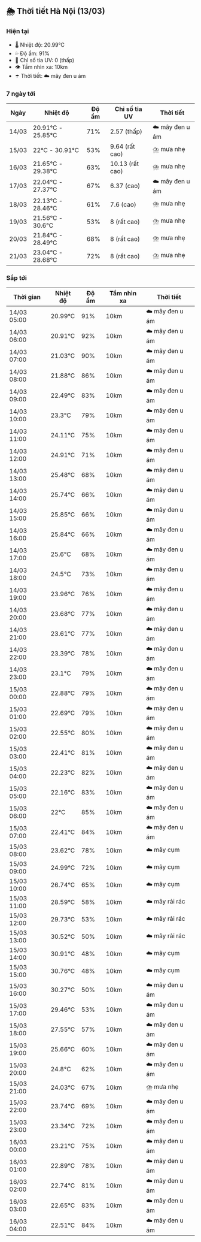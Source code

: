 ## 🌦️ Thời tiết Hà Nội (13/03)

### Hiện tại

- 🌡️ Nhiệt độ: 20.99℃
- 💦 Độ ẩm: 91%
- 🌟 Chỉ số tia UV: 0 (thấp)
- 👁️ Tầm nhìn xa: 10km
- ☂️ Thời tiết: ☁️ mây đen u ám

### 7 ngày tới

| Ngày | Nhiệt độ | Độ ẩm | Chỉ số tia UV | Thời tiết |
| --- | --- | --- | --- | --- |
| 14/03 | 20.91℃ - 25.85℃ | 71% | 2.57 (thấp) | ☁️ mây đen u ám |
| 15/03 | 22℃ - 30.91℃ | 53% | 9.64 (rất cao) | ⛈️ mưa nhẹ |
| 16/03 | 21.65℃ - 29.38℃ | 63% | 10.13 (rất cao) | ⛈️ mưa nhẹ |
| 17/03 | 22.04℃ - 27.37℃ | 67% | 6.37 (cao) | ☁️ mây đen u ám |
| 18/03 | 22.13℃ - 28.46℃ | 61% | 7.6 (cao) | ⛈️ mưa nhẹ |
| 19/03 | 21.56℃ - 30.6℃ | 53% | 8 (rất cao) | ⛈️ mưa nhẹ |
| 20/03 | 21.84℃ - 28.49℃ | 68% | 8 (rất cao) | ⛈️ mưa nhẹ |
| 21/03 | 23.04℃ - 28.68℃ | 72% | 8 (rất cao) | ⛈️ mưa nhẹ |

### Sắp tới

| Thời gian | Nhiệt độ | Độ ẩm | Tầm nhìn xa | Thời tiết |
| --- | --- | --- | --- | --- |
| 14/03 05:00 | 20.99℃ | 91% | 10km | ☁️ mây đen u ám |
| 14/03 06:00 | 20.91℃ | 92% | 10km | ☁️ mây đen u ám |
| 14/03 07:00 | 21.03℃ | 90% | 10km | ☁️ mây đen u ám |
| 14/03 08:00 | 21.88℃ | 86% | 10km | ☁️ mây đen u ám |
| 14/03 09:00 | 22.49℃ | 83% | 10km | ☁️ mây đen u ám |
| 14/03 10:00 | 23.3℃ | 79% | 10km | ☁️ mây đen u ám |
| 14/03 11:00 | 24.11℃ | 75% | 10km | ☁️ mây đen u ám |
| 14/03 12:00 | 24.91℃ | 71% | 10km | ☁️ mây đen u ám |
| 14/03 13:00 | 25.48℃ | 68% | 10km | ☁️ mây đen u ám |
| 14/03 14:00 | 25.74℃ | 66% | 10km | ☁️ mây đen u ám |
| 14/03 15:00 | 25.85℃ | 66% | 10km | ☁️ mây đen u ám |
| 14/03 16:00 | 25.84℃ | 66% | 10km | ☁️ mây đen u ám |
| 14/03 17:00 | 25.6℃ | 68% | 10km | ☁️ mây đen u ám |
| 14/03 18:00 | 24.5℃ | 73% | 10km | ☁️ mây đen u ám |
| 14/03 19:00 | 23.96℃ | 76% | 10km | ☁️ mây đen u ám |
| 14/03 20:00 | 23.68℃ | 77% | 10km | ☁️ mây đen u ám |
| 14/03 21:00 | 23.61℃ | 77% | 10km | ☁️ mây đen u ám |
| 14/03 22:00 | 23.39℃ | 78% | 10km | ☁️ mây đen u ám |
| 14/03 23:00 | 23.1℃ | 79% | 10km | ☁️ mây đen u ám |
| 15/03 00:00 | 22.88℃ | 79% | 10km | ☁️ mây đen u ám |
| 15/03 01:00 | 22.69℃ | 79% | 10km | ☁️ mây đen u ám |
| 15/03 02:00 | 22.55℃ | 80% | 10km | ☁️ mây đen u ám |
| 15/03 03:00 | 22.41℃ | 81% | 10km | ☁️ mây đen u ám |
| 15/03 04:00 | 22.23℃ | 82% | 10km | ☁️ mây đen u ám |
| 15/03 05:00 | 22.16℃ | 83% | 10km | ☁️ mây đen u ám |
| 15/03 06:00 | 22℃ | 85% | 10km | ☁️ mây đen u ám |
| 15/03 07:00 | 22.41℃ | 84% | 10km | ☁️ mây đen u ám |
| 15/03 08:00 | 23.62℃ | 78% | 10km | ☁️ mây cụm |
| 15/03 09:00 | 24.99℃ | 72% | 10km | ☁️ mây cụm |
| 15/03 10:00 | 26.74℃ | 65% | 10km | ☁️ mây cụm |
| 15/03 11:00 | 28.59℃ | 58% | 10km | ☁️ mây rải rác |
| 15/03 12:00 | 29.73℃ | 53% | 10km | ☁️ mây rải rác |
| 15/03 13:00 | 30.52℃ | 50% | 10km | ☁️ mây rải rác |
| 15/03 14:00 | 30.91℃ | 48% | 10km | ☁️ mây cụm |
| 15/03 15:00 | 30.76℃ | 48% | 10km | ☁️ mây cụm |
| 15/03 16:00 | 30.27℃ | 50% | 10km | ☁️ mây đen u ám |
| 15/03 17:00 | 29.46℃ | 53% | 10km | ☁️ mây đen u ám |
| 15/03 18:00 | 27.55℃ | 57% | 10km | ☁️ mây đen u ám |
| 15/03 19:00 | 25.66℃ | 60% | 10km | ☁️ mây đen u ám |
| 15/03 20:00 | 24.8℃ | 62% | 10km | ☁️ mây đen u ám |
| 15/03 21:00 | 24.03℃ | 67% | 10km | ⛈️ mưa nhẹ |
| 15/03 22:00 | 23.74℃ | 69% | 10km | ☁️ mây đen u ám |
| 15/03 23:00 | 23.34℃ | 72% | 10km | ☁️ mây đen u ám |
| 16/03 00:00 | 23.21℃ | 75% | 10km | ☁️ mây đen u ám |
| 16/03 01:00 | 22.89℃ | 78% | 10km | ☁️ mây đen u ám |
| 16/03 02:00 | 22.74℃ | 81% | 10km | ☁️ mây đen u ám |
| 16/03 03:00 | 22.65℃ | 83% | 10km | ☁️ mây đen u ám |
| 16/03 04:00 | 22.51℃ | 84% | 10km | ☁️ mây đen u ám |
